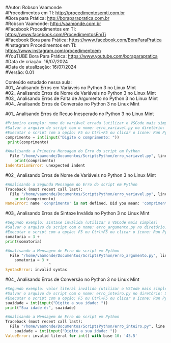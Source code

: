 #Autor: Robson Vaamonde<br>
#Procedimentos em TI: http://procedimentosemti.com.br<br>
#Bora para Prática: http://boraparapratica.com.br<br>
#Robson Vaamonde: http://vaamonde.com.br<br>
#Facebook Procedimentos em TI: https://www.facebook.com/ProcedimentosEmTi<br>
#Facebook Bora para Prática: https://www.facebook.com/BoraParaPratica<br>
#Instagram Procedimentos em TI: https://www.instagram.com/procedimentoem<br>
#YouTUBE Bora Para Prática: https://www.youtube.com/boraparapratica<br>
#Data de criação: 16/07/2024<br>
#Data de atualização: 16/07/2024<br>
#Versão: 0.01<br>

Conteúdo estudado nessa aula:<br>
#01_ Analisando Erros em Variáveis no Python 3 no Linux Mint<br>
#02_ Analisando Erros de Nome de Variáveis no Python 3 no Linux Mint<br>
#03_ Analisando Erros de Falta de Argumento no Python 3 no Linux Mint<br>
#04_ Analisando Erros de Conversão no Python 3 no Linux Mint<br>

#01_ Analisando Erros de Recuo Inesperado no Python 3 no Linux Mint<br>
```python
#Primeiro exemplo: nome de variável errada (utilizar o VSCode mais simples)
#Salvar o arquivo de script com o nome: erro_variavel.py no diretório: ScriptsPython
#Executar o script com a opção: F5 ou Ctrl+F5 ou clicar o ícone: Run Python File
comprimento = int(input("Digite o comprimento: "))
 print(conprimento)

#Analisando a Primeira Mensagem do Erro do script em Python
  File "/home/vaamonde/Documentos/ScriptsPython/erro_variavel.py", line 2   #Indica onde encontrou o erro e parou o script
    print(conprimento)
IndentationError: unexpected indent                                         #Indica um erro de recuo inesperado
```

#02_ Analisando Erros de Nome de Variáveis no Python 3 no Linux Mint<br>
```python
#Analisando a Segunda Mensagem do Erro do script em Python
Traceback (most recent call last):
  File "/home/vaamonde/Documentos/ScriptsPython/erro_variavel.py", line 2, in <module>   #Indica onde encontrou o erro e parou o script
    print(conprimento)
NameError: name 'conprimento' is not defined. Did you mean: 'comprimento'?               #Indica que o nome da variável não está definido
```
#03_ Analisando Erros de Sintaxe Inválida no Python 3 no Linux Mint<br>
```python
#Segundo exemplo: sintaxe inválida (utilizar o VSCode mais simples)
#Salvar o arquivo de script com o nome: erro_argumento.py no diretório: ScriptsPython
#Executar o script com a opção: F5 ou Ctrl+F5 ou clicar o ícone: Run Python File
somatoria = 3 +
print(somatoria)

#Analisando a Mensagem de Erro do script em Python
  File "/home/vaamonde/Documentos/ScriptsPython/erro_argumento.py", line 1   #Indica onde encontrou o erro e parou o script
    somatoria = 3 +
                   ^
SyntaxError: invalid syntax                                                  #Indica que a sintaxe é inválida mostrando onde está o erro no simbolo de ^ (circunflexo)
```

#04_ Analisando Erros de Conversão no Python 3 no Linux Mint<br>
```python
#Segundo exemplo: valor literal inválido (utilizar o VSCode mais simples)
#Salvar o arquivo de script com o nome: erro_inteiro.py no diretório: ScriptsPython
#Executar o script com a opção: F5 ou Ctrl+F5 ou clicar o ícone: Run Python File
suaidade = int(input("Digite a sua idade: ")) 
print("Sua idade é:", suaidade)

#Analisando a Mensagem de Erro do script em Python
Traceback (most recent call last):
  File "/home/vaamonde/Documentos/ScriptsPython/erro_inteiro.py", line 1, in <module>   #Indica onde encontrou o erro e parou o script
    suaidade = int(input("Digite a sua idade: ")) 
ValueError: invalid literal for int() with base 10: '45.5'                              #Indica que é um valor inválida literal para base 10
```